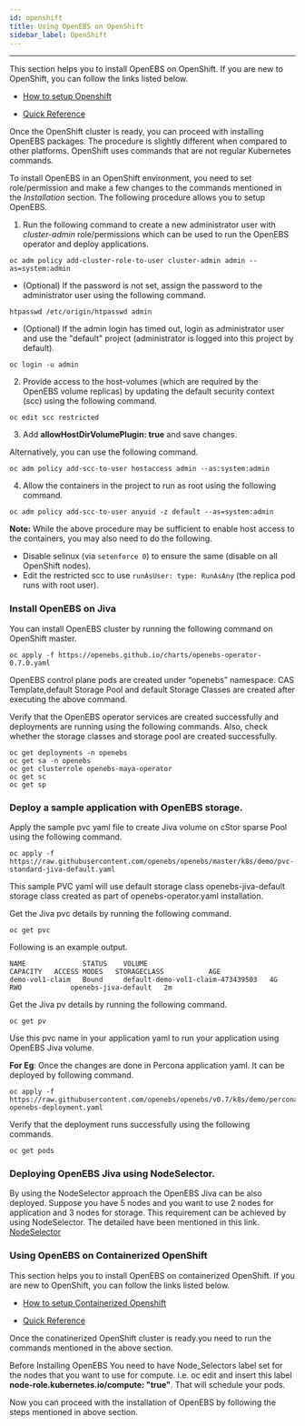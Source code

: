 ```yaml
---
id: openshift
title: Using OpenEBS on OpenShift
sidebar_label: OpenShift
---
```


------

This section helps you to install OpenEBS on OpenShift. If you are new to OpenShift, you can follow the links listed below.

* [How to setup Openshift](https://docs.openshift.com/enterprise/3.0/install_config/install/first_steps.html)

* [Quick Reference](https://github.com/openebs/openebs/blob/cfb97d2b407612ebdb8fd1eae48e28b6a3ad248f/k8s/openshift/byo/baremetal/README.md)

Once the OpenShift cluster is ready, you can proceed with installing OpenEBS packages. The procedure is slightly different when compared to other platforms. OpenShift uses commands that are not regular Kubernetes commands. 

To install OpenEBS in an OpenShift environment, you need to set role/permission and make a few changes to the commands mentioned in the *Installation* section. The following procedure allows you to setup OpenEBS.

1. Run the following command to create a new administrator user with *cluster-admin* role/permissions which can be used to run the OpenEBS operator and deploy applications.

```
oc adm policy add-cluster-role-to-user cluster-admin admin --as=system:admin
```

- (Optional) If the password is not set, assign the password to the administrator user using the following command.

```
htpasswd /etc/origin/htpasswd admin
```

- (Optional) If the admin login has timed out, login as administrator user and use the "default" project (administrator is logged into this project by default).

```
oc login -u admin
```

2. Provide access to the host-volumes (which are required by the OpenEBS volume replicas) by updating the default security context (scc) using the following command.

```
oc edit scc restricted
```

3. Add **allowHostDirVolumePlugin: true** and save changes.

Alternatively, you can use the following command.

```
oc adm policy add-scc-to-user hostaccess admin --as:system:admin
```

4. Allow the containers in the project to run as root using the following command.

  ```
  oc adm policy add-scc-to-user anyuid -z default --as=system:admin
  ```

**Note:** While the above procedure may be sufficient to enable host access to the containers, you may also need to do the following.

- Disable selinux (via `setenforce 0`) to ensure the same (disable on all OpenShift nodes).
- Edit the restricted scc to use `runAsUser: type: RunAsAny` (the replica pod runs with root user).

### Install OpenEBS on Jiva

You can install OpenEBS cluster by running the following command on OpenShift master.

```
oc apply -f https://openebs.github.io/charts/openebs-operator-0.7.0.yaml
```

OpenEBS control plane pods are created under “openebs” namespace. CAS Template,default Storage Pool and default Storage Classes are created after executing the above command.

Verify that the OpenEBS operator services are created successfully and deployments are running using the following commands. Also, check whether the storage classes and storage pool are created successfully.

```
oc get deployments -n openebs
oc get sa -n openebs
oc get clusterrole openebs-maya-operator
oc get sc
oc get sp
```

### Deploy a sample application with OpenEBS storage.

Apply the sample pvc yaml file to create Jiva volume on cStor sparse Pool using the following command.

```
oc apply -f https://raw.githubusercontent.com/openebs/openebs/master/k8s/demo/pvc-standard-jiva-default.yaml 
```

This sample PVC yaml will use default storage class openebs-jiva-default storage class created as part of openebs-operator.yaml installation.

Get the Jiva pvc details by running the following command.

```
oc get pvc
```

Following is an example output.

```
NAME              STATUS    VOLUME                              CAPACITY   ACCESS MODES   STORAGECLASS           AGE
demo-vol1-claim   Bound     default-demo-vol1-claim-473439503   4G         RWO            openebs-jiva-default   2m
```

Get the Jiva pv details by running the following command.

```
oc get pv
```

Use this pvc name in your application yaml to run your application using OpenEBS Jiva volume.

**For Eg**: Once the changes are done in Percona application yaml. It can be deployed by following command.

```
oc apply -f https://raw.githubusercontent.com/openebs/openebs/v0.7/k8s/demo/percona/percona-openebs-deployment.yaml
```

Verify that the deployment runs successfully using the following commands.

```
oc get pods
```

### Deploying OpenEBS Jiva using NodeSelector.
By using the NodeSelector approach the OpenEBS Jiva can be also deployed. Suppose you have 5 nodes and you want to use 2 nodes for application and 3 nodes for storage. This requirement can be achieved by using NodeSelector. The detailed have been mentioned in this link. [NodeSelector](/docs/next/scheduler.html)




### Using OpenEBS on Containerized OpenShift 

This section helps you to install OpenEBS on containerized OpenShift. If you are new to OpenShift, you can follow the links listed below.

* [How to setup Containerized Openshift](https://access.redhat.com/documentation/en-us/openshift_container_platform/3.9/html-single/getting_started/#developers-console-before-you-begin)

* [Quick Reference](https://github.com/openebs/openebs/blob/master/k8s/openshift/byo/baremetal/containerized_openshift_readme.md)

Once the conatinerized OpenShift cluster is ready.you need to run the commands mentioned in the above section.

Before Installing OpenEBS You need to have Node_Selectors label set for the nodes that you want to use for compute. i.e. oc edit <node name> and insert this label **node-role.kubernetes.io/compute: "true"**. That will schedule your pods.

Now you can proceed with the installation of OpenEBS by following the steps mentioned in above section.


<!-- Hotjar Tracking Code for https://docs.openebs.io -->
<script>
   (function(h,o,t,j,a,r){
       h.hj=h.hj||function(){(h.hj.q=h.hj.q||[]).push(arguments)};
       h._hjSettings={hjid:785693,hjsv:6};
       a=o.getElementsByTagName('head')[0];
       r=o.createElement('script');r.async=1;
       r.src=t+h._hjSettings.hjid+j+h._hjSettings.hjsv;
       a.appendChild(r);
   })(window,document,'https://static.hotjar.com/c/hotjar-','.js?sv=');
</script>
